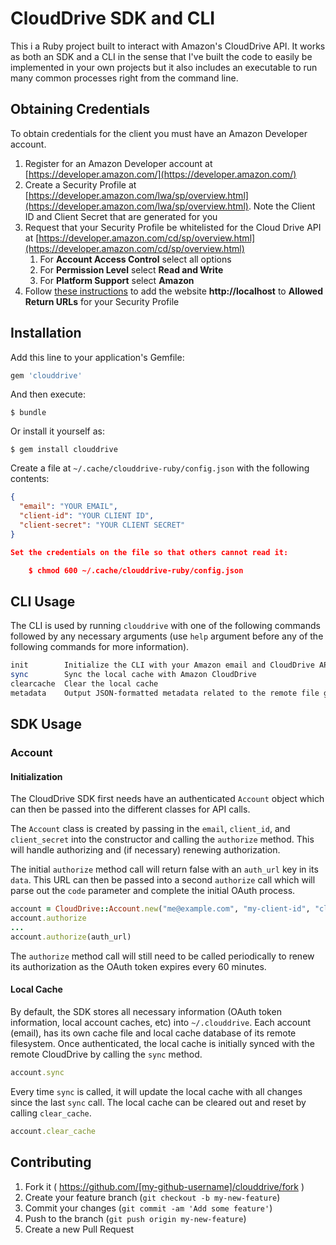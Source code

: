 # CloudDrive SDK and CLI

This i a Ruby project built to interact with Amazon's CloudDrive API. It works as both an SDK and a CLI in the sense that I've built the code to easily be implemented in your own projects but it also includes an executable to run many common processes right from the command line.

## Obtaining Credentials

To obtain credentials for the client you must have an Amazon Developer account.

1. Register for an Amazon Developer account at [https://developer.amazon.com/](https://developer.amazon.com/)
2. Create a Security Profile at
   [https://developer.amazon.com/lwa/sp/overview.html](https://developer.amazon.com/lwa/sp/overview.html). Note the
   Client ID and Client Secret that are generated for you
2. Request that your Security Profile be whitelisted for the Cloud Drive API at
   [https://developer.amazon.com/cd/sp/overview.html](https://developer.amazon.com/cd/sp/overview.html)
   1. For **Account Access Control** select all options
   2. For **Permission Level** select **Read and Write**
   3. For **Platform Support** select **Amazon**
3. Follow [these
   instructions](https://developer.amazon.com/public/apis/engage/login-with-amazon/docs/adding_website.html) to add the
   website **http://localhost** to **Allowed Return URLs** for your Security Profile

## Installation

Add this line to your application's Gemfile:

```ruby
gem 'clouddrive'
```

And then execute:

    $ bundle

Or install it yourself as:

    $ gem install clouddrive

Create a file at `~/.cache/clouddrive-ruby/config.json` with the following contents:
```json
{
  "email": "YOUR EMAIL",
  "client-id": "YOUR CLIENT ID",
  "client-secret": "YOUR CLIENT SECRET"
}

Set the credentials on the file so that others cannot read it:

    $ chmod 600 ~/.cache/clouddrive-ruby/config.json

```

## CLI Usage

The CLI is used by running `clouddrive` with one of the following commands followed by any necessary arguments (use `help` argument before any of the following commands for more information).

```bash
init        Initialize the CLI with your Amazon email and CloudDrive API credentials
sync        Sync the local cache with Amazon CloudDrive
clearcache  Clear the local cache
metadata    Output JSON-formatted metadata related to the remote file give its remote path
```

## SDK Usage

### Account

#### Initialization

The CloudDrive SDK first needs have an authenticated `Account` object which can then be passed into the different classes for API calls.

The `Account` class is created by passing in the `email`, `client_id`, and `client_secret` into the constructor and calling the `authorize` method. This will handle authorizing and (if necessary) renewing authorization.

The initial `authorize` method call will return false with an `auth_url` key in its `data`. This URL can then be passed into a second `authorize` call which will parse out the `code` parameter and complete the initial OAuth process.

```ruby
account = CloudDrive::Account.new("me@example.com", "my-client-id", "clientsecret")
account.authorize
...
account.authorize(auth_url)
```

The `authorize` method call will still need to be called periodically to renew its authorization as the OAuth token expires every 60 minutes.

####  Local Cache

By default, the SDK stores all necessary information (OAuth token information, local account caches, etc) into `~/.clouddrive`. Each account (email), has its own cache file and local cache database of its remote filesystem. Once authenticated, the local cache is initially synced with the remote CloudDrive by calling the `sync` method.

```ruby
account.sync
```

Every time `sync` is called, it will update the local cache with all changes since the last `sync` call. The local cache can be cleared out and reset by calling `clear_cache`.

```ruby
account.clear_cache
```

## Contributing

1. Fork it ( https://github.com/[my-github-username]/clouddrive/fork )
2. Create your feature branch (`git checkout -b my-new-feature`)
3. Commit your changes (`git commit -am 'Add some feature'`)
4. Push to the branch (`git push origin my-new-feature`)
5. Create a new Pull Request
